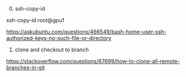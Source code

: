0. ssh-copy-id

ssh-copy-id root@gpu1

https://askubuntu.com/questions/466549/bash-home-user-ssh-authorized-keys-no-such-file-or-directory

1. clone and checkout to branch

https://stackoverflow.com/questions/67699/how-to-clone-all-remote-branches-in-git



